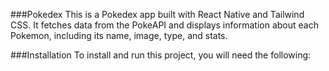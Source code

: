 ###Pokedex
This is a Pokedex app built with React Native and Tailwind CSS. It fetches data from the PokeAPI and displays information about each Pokemon, including its name, image, type, and stats.

###Installation
To install and run this project, you will need the following:
